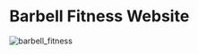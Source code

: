# Barbell Fitness Website
![barbell_fitness](https://github.com/user-attachments/assets/a7c743f7-95f7-4d70-ad22-82a4c5b79763)
